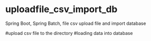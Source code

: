 # uploadfile_csv_import_db
Spring Boot, Spring Batch, file csv upload file and import database

#upload csv file to the directory
#loading data into database